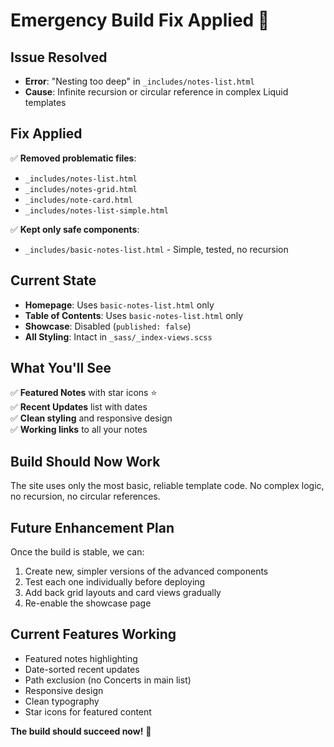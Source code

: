 # Emergency Build Fix Applied 🚨

## Issue Resolved
- **Error**: "Nesting too deep" in `_includes/notes-list.html`
- **Cause**: Infinite recursion or circular reference in complex Liquid templates

## Fix Applied
✅ **Removed problematic files**:
- `_includes/notes-list.html` 
- `_includes/notes-grid.html`
- `_includes/note-card.html`
- `_includes/notes-list-simple.html`

✅ **Kept only safe components**:
- `_includes/basic-notes-list.html` - Simple, tested, no recursion

## Current State
- **Homepage**: Uses `basic-notes-list.html` only
- **Table of Contents**: Uses `basic-notes-list.html` only  
- **Showcase**: Disabled (`published: false`)
- **All Styling**: Intact in `_sass/_index-views.scss`

## What You'll See
✅ **Featured Notes** with star icons ⭐  
✅ **Recent Updates** list with dates  
✅ **Clean styling** and responsive design  
✅ **Working links** to all your notes  

## Build Should Now Work
The site uses only the most basic, reliable template code. No complex logic, no recursion, no circular references.

## Future Enhancement Plan
Once the build is stable, we can:
1. Create new, simpler versions of the advanced components
2. Test each one individually before deploying
3. Add back grid layouts and card views gradually
4. Re-enable the showcase page

## Current Features Working
- Featured notes highlighting
- Date-sorted recent updates  
- Path exclusion (no Concerts in main list)
- Responsive design
- Clean typography
- Star icons for featured content

**The build should succeed now!** 🎉